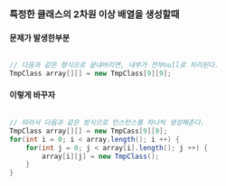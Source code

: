 ### 특정한 클래스의 2차원 이상 배열을 생성할때
#### 문제가 발생한부분
```java

// 다음과 같은 형식으로 끝내버리면, 내부가 전부null로 처리된다.
TmpClass array[][] = new TmpClass[9][9];

```
#### 이렇게 바꾸자

```java

// 따라서 다음과 같은 방식으로 인스턴스를 하나씩 생성해준다.
TmpClass array[][] = new TmpCass[9][9];
for(int i = 0; i < array.length(); i ++) {
    for(int j = 0; j < array[i].length(); j ++) {
        array[i][j] = new TmpClass();
    }
}

```
